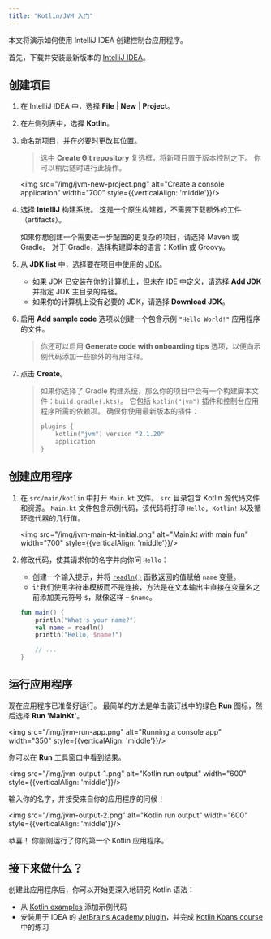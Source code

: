 ```yaml
---
title: "Kotlin/JVM 入门"
---
```

本文将演示如何使用 IntelliJ IDEA 创建控制台应用程序。

首先，下载并安装最新版本的 [IntelliJ IDEA](https://www.jetbrains.com/idea/download/index.html)。

## 创建项目

1. 在 IntelliJ IDEA 中，选择 **File** | **New** | **Project**。
2. 在左侧列表中，选择 **Kotlin**。
3. 命名新项目，并在必要时更改其位置。

   > 选中 **Create Git repository** 复选框，将新项目置于版本控制之下。 你可以稍后随时进行此操作。
   >
   
   
   <img src="/img/jvm-new-project.png" alt="Create a console application" width="700" style={{verticalAlign: 'middle'}}/>

4. 选择 **IntelliJ** 构建系统。 这是一个原生构建器，不需要下载额外的工件（artifacts）。

   如果你想创建一个需要进一步配置的更复杂的项目，请选择 Maven 或 Gradle。 对于 Gradle，选择构建脚本的语言：Kotlin 或 Groovy。
5. 从 **JDK list** 中，选择要在项目中使用的 [JDK](https://www.oracle.com/java/technologies/downloads/)。
   * 如果 JDK 已安装在你的计算机上，但未在 IDE 中定义，请选择 **Add JDK** 并指定 JDK 主目录的路径。
   * 如果你的计算机上没有必要的 JDK，请选择 **Download JDK**。

6. 启用 **Add sample code** 选项以创建一个包含示例 `"Hello World!"` 应用程序的文件。

    > 你还可以启用 **Generate code with onboarding tips** 选项，以便向示例代码添加一些额外的有用注释。
    >
    

7. 点击 **Create**。

    > 如果你选择了 Gradle 构建系统，那么你的项目中会有一个构建脚本文件：`build.gradle(.kts)`。 它包括 `kotlin("jvm")` 插件和控制台应用程序所需的依赖项。 确保你使用最新版本的插件：
    > 
    > ```kotlin
    > plugins {
    >     kotlin("jvm") version "2.1.20"
    >     application
    > }
    > ```
    > 
    

## 创建应用程序

1. 在 `src/main/kotlin` 中打开 `Main.kt` 文件。
   `src` 目录包含 Kotlin 源代码文件和资源。 `Main.kt` 文件包含示例代码，该代码将打印 `Hello, Kotlin!` 以及循环迭代器的几行值。

   <img src="/img/jvm-main-kt-initial.png" alt="Main.kt with main fun" width="700" style={{verticalAlign: 'middle'}}/>

2. 修改代码，使其请求你的名字并向你问 `Hello`：

   * 创建一个输入提示，并将 [`readln()`](https://kotlinlang.org/api/latest/jvm/stdlib/kotlin.io/readln.html) 函数返回的值赋给 `name` 变量。
   * 让我们使用字符串模板而不是连接，方法是在文本输出中直接在变量名之前添加美元符号 `$`，就像这样 – `$name`。
   
   ```kotlin
   fun main() {
       println("What's your name?")
       val name = readln()
       println("Hello, $name!")
   
       // ...
   }
   ```

## 运行应用程序

现在应用程序已准备好运行。 最简单的方法是单击装订线中的绿色 **Run** 图标，然后选择 **Run 'MainKt'**。

<img src="/img/jvm-run-app.png" alt="Running a console app" width="350" style={{verticalAlign: 'middle'}}/>

你可以在 **Run** 工具窗口中看到结果。

<img src="/img/jvm-output-1.png" alt="Kotlin run output" width="600" style={{verticalAlign: 'middle'}}/>
   
输入你的名字，并接受来自你的应用程序的问候！

<img src="/img/jvm-output-2.png" alt="Kotlin run output" width="600" style={{verticalAlign: 'middle'}}/>

恭喜！ 你刚刚运行了你的第一个 Kotlin 应用程序。

## 接下来做什么？

创建此应用程序后，你可以开始更深入地研究 Kotlin 语法：

* 从 [Kotlin examples](https://play.kotlinlang.org/byExample/overview) 添加示例代码
* 安装用于 IDEA 的 [JetBrains Academy plugin](https://plugins.jetbrains.com/plugin/10081-jetbrains-academy)，并完成 [Kotlin Koans course](https://plugins.jetbrains.com/plugin/10081-jetbrains-academy/docs/learner-start-guide.html?section=Kotlin%20Koans) 中的练习
  ```